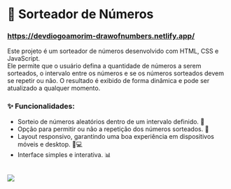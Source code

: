 # 🎲 Sorteador de Números
### https://devdiogoamorim-drawofnumbers.netlify.app/

Este projeto é um sorteador de números desenvolvido com HTML, CSS e JavaScript.<br> 
Ele permite que o usuário defina a quantidade de números a serem sorteados, o intervalo 
entre os números e se os números sorteados devem se repetir ou não. O resultado é exibido 
de forma dinâmica e pode ser atualizado a qualquer momento. 
  
### ✨ Funcionalidades:

- Sorteio de números aleatórios dentro de um intervalo definido. 🔢
- Opção para permitir ou não a repetição dos números sorteados. 🔁
- Layout responsivo, garantindo uma boa experiência em dispositivos móveis e desktop. 📱💻
- Interface simples e interativa. 📊
<br>
<img src="https://github.com/user-attachments/assets/6c1e4bc8-5da8-406a-99bf-b6b73ab18366" />

